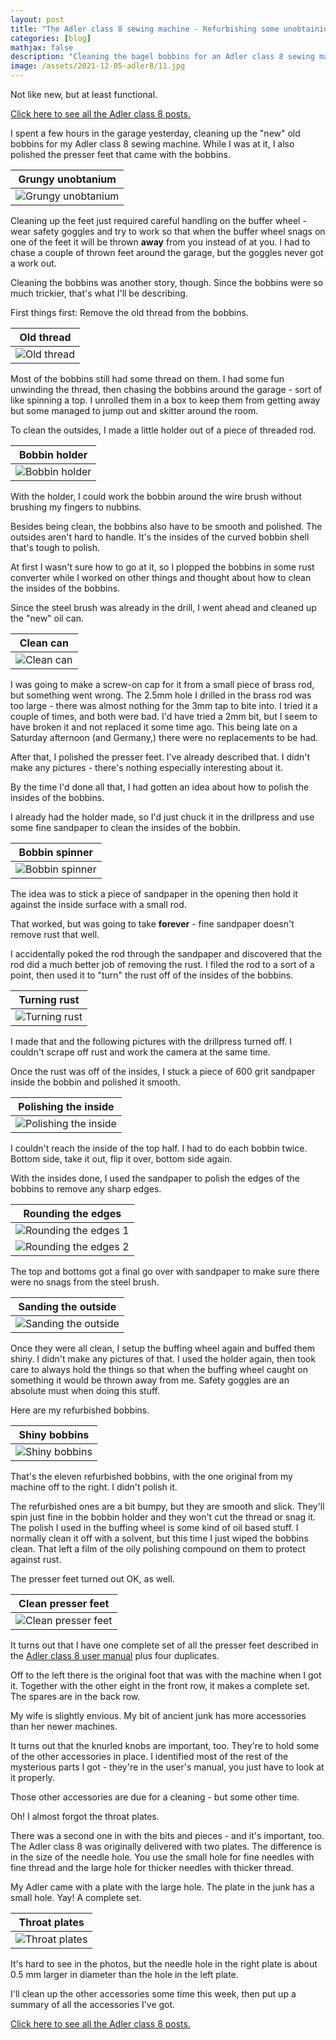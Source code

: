 ```yaml
---
layout: post
title: "The Adler class 8 sewing machine - Refurbishing some unobtainium"
categories: [blog]
mathjax: false
description: "Cleaning the bagel bobbins for an Adler class 8 sewing machine."
image: /assets/2021-12-05-adler8/11.jpg
---
```

Not like new, but at least functional.

[Click here to see all the Adler class 8 posts.](adler-toc)

I spent a few hours in the garage yesterday, cleaning up the "new" old bobbins for my Adler class 8 sewing machine.  While I was at it, I also polished the presser feet that came with the bobbins.

|Grungy unobtanium|
|-----------------|
|![Grungy unobtanium](/assets/2021-12-05-adler8/1.jpg)|

Cleaning up the feet just required careful handling on the buffer wheel - wear safety goggles and try to work so that when the buffer wheel snags on one of the feet it will be thrown **away** from you instead of at you.  I had to chase a couple of thrown feet around the garage, but the goggles never got a work out.

Cleaning the bobbins was another story, though.  Since the bobbins were so much trickier, that's what I'll be describing.

First things first:  Remove the old thread from the bobbins.

|Old thread|
|-----------------|
|![Old thread](/assets/2021-12-05-adler8/2.jpg)|

Most of the bobbins still had some thread on them.  I had some fun unwinding the thread, then chasing the bobbins around the garage - sort of like spinning a top.  I unrolled them in a box to keep them from getting away but some managed to jump out and skitter around the room.

To clean the outsides, I made a little holder out of a piece of threaded rod.

|Bobbin holder|
|-----------------|
|![Bobbin holder](/assets/2021-12-05-adler8/3.jpg)|

With the holder, I could work the bobbin around the wire brush without brushing my fingers to nubbins.

Besides being clean, the bobbins also have to be smooth and polished.  The outsides aren't hard to handle.  It's the insides of the curved bobbin shell that's tough to polish.

At first I wasn't sure how to go at it, so I plopped the bobbins in some rust converter while I worked on other things and thought about how to clean the insides of the bobbins.

Since the steel brush was already in the drill, I went ahead and cleaned up the "new" oil can.

|Clean can|
|-----------------|
|![Clean can](/assets/2021-12-05-adler8/4.jpg)|

I was going to make a screw-on cap for it from a small piece of brass rod, but something went wrong.  The 2.5mm hole I drilled in the brass rod was too large - there was almost nothing for the 3mm tap to bite into.  I tried it a couple of times, and both were bad.  I'd have tried a 2mm bit, but I seem to have broken it and not replaced it some time ago.  This being late on a Saturday afternoon (and Germany,) there were no replacements to be had.

After that, I polished the presser feet.  I've already described that.  I didn't make any pictures - there's nothing especially interesting about it.

By the time I'd done all that, I had gotten an idea about how to polish the insides of the bobbins.

I already had the holder made, so I'd just chuck it in the drillpress and use some fine sandpaper to clean the insides of the bobbin.

|Bobbin spinner|
|--------------|
|![Bobbin spinner](/assets/2021-12-05-adler8/5.jpg)|

The idea was to stick a piece of sandpaper in the opening then hold it against the inside surface with a small rod.

That worked, but was going to take **forever** - fine sandpaper doesn't remove rust that well.

I accidentally poked the rod through the sandpaper and discovered that the rod did a much better job of removing the rust.  I filed the rod to a sort of a point, then used it to "turn" the rust off of the insides of the bobbins.

|Turning rust|
|------------|
|![Turning rust](/assets/2021-12-05-adler8/6.jpg)|

I made that and the following pictures with the drillpress turned off.  I couldn't scrape off rust and work the camera at the same time.

Once the rust was off of the insides, I stuck a piece of 600 grit sandpaper inside the bobbin and polished it smooth.

|Polishing the inside|
|------------|
|![Polishing the inside](/assets/2021-12-05-adler8/7.jpg)|

I couldn't reach the inside of the top half.  I had to do each bobbin twice.  Bottom side, take it out, flip it over, bottom side again.

With the insides done, I used the sandpaper to polish the edges of the bobbins to remove any sharp edges.

|Rounding the edges|
|------------------|
|![Rounding the edges 1](/assets/2021-12-05-adler8/8.jpg)|
|![Rounding the edges 2](/assets/2021-12-05-adler8/9.jpg)|

The top and bottoms got a final go over with sandpaper to make sure there were no snags from the steel brush.

|Sanding the outside|
|-------------------|
|![Sanding the outside](/assets/2021-12-05-adler8/10.jpg)|

Once they were all clean, I setup the buffing wheel again and buffed them shiny.  I didn't make any pictures of that.  I used the holder again, then took care to always hold the things so that when the buffing wheel caught on something it would be thrown away from me.  Safety goggles are an absolute must when doing this stuff.

Here are my refurbished bobbins.

|Shiny bobbins|
|-------------|
|![Shiny bobbins](/assets/2021-12-05-adler8/11.jpg)|

That's the eleven refurbished bobbins, with the one original from my machine off to the right.  I didn't polish it.

The refurbished ones are a bit bumpy, but they are smooth and slick.  They'll spin just fine in the bobbin holder and they won't cut the thread or snag it. The polish I used in the buffing wheel is some kind of oil based stuff.  I normally clean it off with a solvent, but this time I just wiped the bobbins clean.  That left a film of the oily polishing compound on them to protect against rust.

The presser feet turned out OK, as well.

|Clean presser feet|
|------------------|
|![Clean presser feet](/assets/2021-12-05-adler8/12.jpg)|

It turns out that I have one complete set of all the presser feet described in the [Adler class 8 user manual](/assets/2021-11-23-adler7/Adler-Klasse-8-10-12-Bedienungsanleitung.pdf) plus four duplicates.

Off to the left there is the original foot that was with the machine when I got it.  Together with the other eight in the front row, it makes a complete set.  The spares are in the back row.

My wife is slightly envious.  My bit of ancient junk has more accessories than her newer machines.

It turns out that the knurled knobs are important, too.  They're to hold some of the other accessories in place.  I identified most of the rest of the mysterious parts I got - they're in the user's manual, you just have to look at it properly.

Those other accessories are due for a cleaning - but some other time.

Oh!  I almost forgot the throat plates.

There was a second one in with the bits and pieces - and it's important, too.  The Adler class 8 was originally delivered with two plates.  The difference is in the size of the needle hole.  You use the small hole for fine needles with fine thread and the large hole for thicker needles with thicker thread.

My Adler came with a plate with the large hole.  The plate in the junk has a small hole.  Yay! A complete set.

|Throat plates|
|------------------|
|![Throat plates](/assets/2021-12-05-adler8/13.jpg)|

It's hard to see in the photos, but the needle hole in the right plate is about 0.5 mm larger in diameter than the hole in the left plate.

I'll clean up the other accessories some time this week, then put up a summary of all the accessories I've got.


[Click here to see all the Adler class 8 posts.](adler-toc) 
